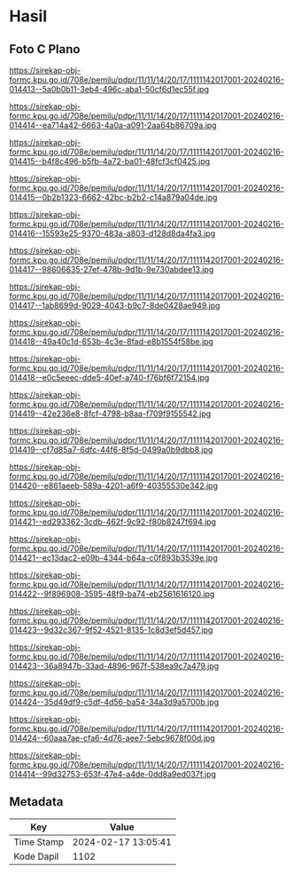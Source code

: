 # Hasil

## Foto C Plano

https://sirekap-obj-formc.kpu.go.id/708e/pemilu/pdpr/11/11/14/20/17/1111142017001-20240216-014413--5a0b0b11-3eb4-496c-aba1-50cf6d1ec55f.jpg

https://sirekap-obj-formc.kpu.go.id/708e/pemilu/pdpr/11/11/14/20/17/1111142017001-20240216-014414--ea714a42-6663-4a0a-a091-2aa64b86709a.jpg

https://sirekap-obj-formc.kpu.go.id/708e/pemilu/pdpr/11/11/14/20/17/1111142017001-20240216-014415--b4f8c496-b5fb-4a72-ba01-48fcf3cf0425.jpg

https://sirekap-obj-formc.kpu.go.id/708e/pemilu/pdpr/11/11/14/20/17/1111142017001-20240216-014415--0b2b1323-6662-42bc-b2b2-c14a879a04de.jpg

https://sirekap-obj-formc.kpu.go.id/708e/pemilu/pdpr/11/11/14/20/17/1111142017001-20240216-014416--15593e25-9370-483a-a803-d128d8da4fa3.jpg

https://sirekap-obj-formc.kpu.go.id/708e/pemilu/pdpr/11/11/14/20/17/1111142017001-20240216-014417--98606635-27ef-478b-9d1b-9e730abdee13.jpg

https://sirekap-obj-formc.kpu.go.id/708e/pemilu/pdpr/11/11/14/20/17/1111142017001-20240216-014417--1ab8699d-9029-4043-b9c7-8de0428ae949.jpg

https://sirekap-obj-formc.kpu.go.id/708e/pemilu/pdpr/11/11/14/20/17/1111142017001-20240216-014418--49a40c1d-653b-4c3e-8fad-e8b1554f58be.jpg

https://sirekap-obj-formc.kpu.go.id/708e/pemilu/pdpr/11/11/14/20/17/1111142017001-20240216-014418--e0c5eeec-dde5-40ef-a740-f76bf6f72154.jpg

https://sirekap-obj-formc.kpu.go.id/708e/pemilu/pdpr/11/11/14/20/17/1111142017001-20240216-014419--42e236e8-8fcf-4798-b8aa-f709f9155542.jpg

https://sirekap-obj-formc.kpu.go.id/708e/pemilu/pdpr/11/11/14/20/17/1111142017001-20240216-014419--cf7d85a7-6dfc-44f6-8f5d-0499a0b9dbb8.jpg

https://sirekap-obj-formc.kpu.go.id/708e/pemilu/pdpr/11/11/14/20/17/1111142017001-20240216-014420--e861aeeb-589a-4201-a6f9-40355530e342.jpg

https://sirekap-obj-formc.kpu.go.id/708e/pemilu/pdpr/11/11/14/20/17/1111142017001-20240216-014421--ed293362-3cdb-462f-9c92-f80b8247f694.jpg

https://sirekap-obj-formc.kpu.go.id/708e/pemilu/pdpr/11/11/14/20/17/1111142017001-20240216-014421--ec13dac2-e09b-4344-b64a-c0f893b3539e.jpg

https://sirekap-obj-formc.kpu.go.id/708e/pemilu/pdpr/11/11/14/20/17/1111142017001-20240216-014422--9f896908-3595-48f9-ba74-eb2561616120.jpg

https://sirekap-obj-formc.kpu.go.id/708e/pemilu/pdpr/11/11/14/20/17/1111142017001-20240216-014423--9d32c367-9f52-4521-8135-1c8d3ef5d457.jpg

https://sirekap-obj-formc.kpu.go.id/708e/pemilu/pdpr/11/11/14/20/17/1111142017001-20240216-014423--36a8947b-33ad-4896-967f-538ea9c7a479.jpg

https://sirekap-obj-formc.kpu.go.id/708e/pemilu/pdpr/11/11/14/20/17/1111142017001-20240216-014424--35d49df9-c5df-4d56-ba54-34a3d9a5700b.jpg

https://sirekap-obj-formc.kpu.go.id/708e/pemilu/pdpr/11/11/14/20/17/1111142017001-20240216-014424--60aaa7ae-cfa6-4d76-aee7-5ebc9678f00d.jpg

https://sirekap-obj-formc.kpu.go.id/708e/pemilu/pdpr/11/11/14/20/17/1111142017001-20240216-014414--99d32753-653f-47e4-a4de-0dd8a9ed037f.jpg


## Metadata

| Key        | Value               |
| ---------- | ------------------- |
| Time Stamp | 2024-02-17 13:05:41 |
| Kode Dapil | 1102                |



